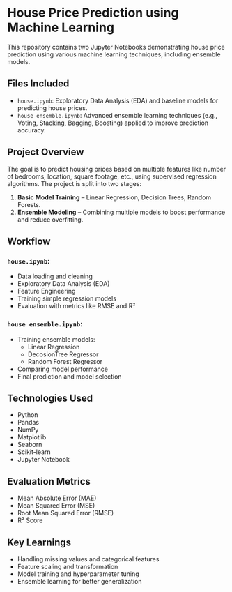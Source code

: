 # House Price Prediction using Machine Learning

This repository contains two Jupyter Notebooks demonstrating house price prediction using various machine learning techniques, including ensemble models.


## Files Included

- `house.ipynb`: Exploratory Data Analysis (EDA) and baseline models for predicting house prices.
- `house ensemble.ipynb`: Advanced ensemble learning techniques (e.g., Voting, Stacking, Bagging, Boosting) applied to improve prediction accuracy.


## Project Overview

The goal is to predict housing prices based on multiple features like number of bedrooms, location, square footage, etc., using supervised regression algorithms. The project is split into two stages:

1. **Basic Model Training** – Linear Regression, Decision Trees, Random Forests.
2. **Ensemble Modeling** – Combining multiple models to boost performance and reduce overfitting.

## Workflow

### `house.ipynb`:
- Data loading and cleaning
- Exploratory Data Analysis (EDA)
- Feature Engineering
- Training simple regression models
- Evaluation with metrics like RMSE and R²

### `house ensemble.ipynb`:
- Training ensemble models:
  - Linear Regression
  - DecosionTree Regressor
  - Random Forest Regressor
- Comparing model performance
- Final prediction and model selection


## Technologies Used

- Python
- Pandas
- NumPy
- Matplotlib
- Seaborn
- Scikit-learn
- Jupyter Notebook


##  Evaluation Metrics

- Mean Absolute Error (MAE)
- Mean Squared Error (MSE)
- Root Mean Squared Error (RMSE)
- R² Score

## Key Learnings

- Handling missing values and categorical features
- Feature scaling and transformation
- Model training and hyperparameter tuning
- Ensemble learning for better generalization

